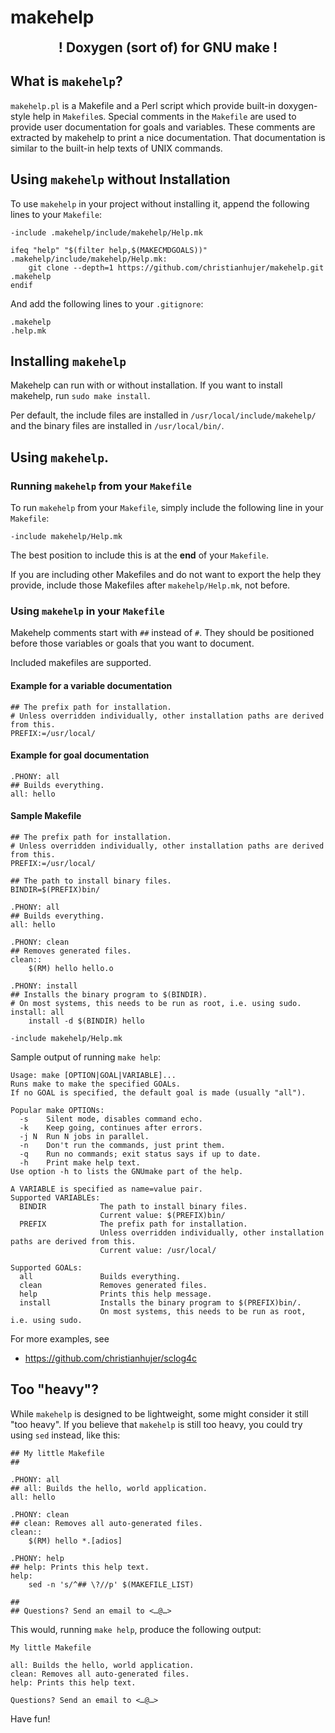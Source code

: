 # makehelp

<div style="font-size: 150%; font-weight: bold; text-align: center;">! Doxygen (sort of) for GNU make !</div>

## What is `makehelp`?
`makehelp.pl` is a Makefile and a Perl script which provide built-in doxygen-style help in `Makefile`s.
Special comments in the `Makefile` are used to provide user documentation for goals and variables.
These comments are extracted by makehelp to print a nice documentation.
That documentation is similar to the built-in help texts of UNIX commands.

## Using `makehelp` without Installation
To use `makehelp` in your project without installing it, append the following lines to your `Makefile`:

~~~~make
-include .makehelp/include/makehelp/Help.mk

ifeq "help" "$(filter help,$(MAKECMDGOALS))"
.makehelp/include/makehelp/Help.mk:
	git clone --depth=1 https://github.com/christianhujer/makehelp.git .makehelp
endif
~~~~

And add the following lines to your `.gitignore`:

~~~~.gitignore
.makehelp
.help.mk
~~~~


## Installing `makehelp`
Makehelp can run with or without installation.
If you want to install makehelp, run `sudo make install`.

Per default, the include files are installed in `/usr/local/include/makehelp/` and the binary files are installed in `/usr/local/bin/`.

## Using `makehelp`.

### Running `makehelp` from your `Makefile`
To run `makehelp` from your `Makefile`, simply include the following line in your `Makefile`:

~~~~make
-include makehelp/Help.mk
~~~~

The best position to include this is at the **end** of your `Makefile`.

If you are including other Makefiles and do not want to export the help they provide, include those Makefiles after `makehelp/Help.mk`, not before.

### Using `makehelp` in your `Makefile`
Makehelp comments start with `##` instead of `#`.
They should be positioned before those variables or goals that you want to document.

Included makefiles are supported.

#### Example for a variable documentation

~~~~make
## The prefix path for installation.
# Unless overridden individually, other installation paths are derived from this.
PREFIX:=/usr/local/
~~~~

#### Example for goal documentation

~~~~make
.PHONY: all
## Builds everything.
all: hello
~~~~

#### Sample Makefile

~~~~make
## The prefix path for installation.
# Unless overridden individually, other installation paths are derived from this.
PREFIX:=/usr/local/

## The path to install binary files.
BINDIR=$(PREFIX)bin/

.PHONY: all
## Builds everything.
all: hello

.PHONY: clean
## Removes generated files.
clean::
	$(RM) hello hello.o

.PHONY: install
## Installs the binary program to $(BINDIR).
# On most systems, this needs to be run as root, i.e. using sudo.
install: all
	install -d $(BINDIR) hello

-include makehelp/Help.mk
~~~~

Sample output of running `make help`:

~~~~none
Usage: make [OPTION|GOAL|VARIABLE]...
Runs make to make the specified GOALs.
If no GOAL is specified, the default goal is made (usually "all").

Popular make OPTIONs:
  -s    Silent mode, disables command echo.
  -k    Keep going, continues after errors.
  -j N  Run N jobs in parallel.
  -n    Don't run the commands, just print them.
  -q    Run no commands; exit status says if up to date.
  -h    Print make help text.
Use option -h to lists the GNUmake part of the help.

A VARIABLE is specified as name=value pair.
Supported VARIABLEs:
  BINDIR            The path to install binary files.
                    Current value: $(PREFIX)bin/
  PREFIX            The prefix path for installation.
                    Unless overridden individually, other installation paths are derived from this.
                    Current value: /usr/local/

Supported GOALs:
  all               Builds everything.
  clean             Removes generated files.
  help              Prints this help message.
  install           Installs the binary program to $(PREFIX)bin/.
                    On most systems, this needs to be run as root, i.e. using sudo.
~~~~

For more examples, see
* https://github.com/christianhujer/sclog4c

## Too "heavy"?
While `makehelp` is designed to be lightweight, some might consider it still "too heavy".
If you believe that `makehelp` is still too heavy, you could try using `sed` instead, like this:

~~~~make
## My little Makefile
##

.PHONY: all
## all: Builds the hello, world application.
all: hello

.PHONY: clean
## clean: Removes all auto-generated files.
clean::
	$(RM) hello *.[adios]

.PHONY: help
## help: Prints this help text.
help:
	sed -n 's/^## \?//p' $(MAKEFILE_LIST)

##
## Questions? Send an email to <…@…>
~~~~

This would, running `make help`, produce the following output:
~~~~none
My little Makefile

all: Builds the hello, world application.
clean: Removes all auto-generated files.
help: Prints this help text.

Questions? Send an email to <…@…>
~~~~

Have fun!

